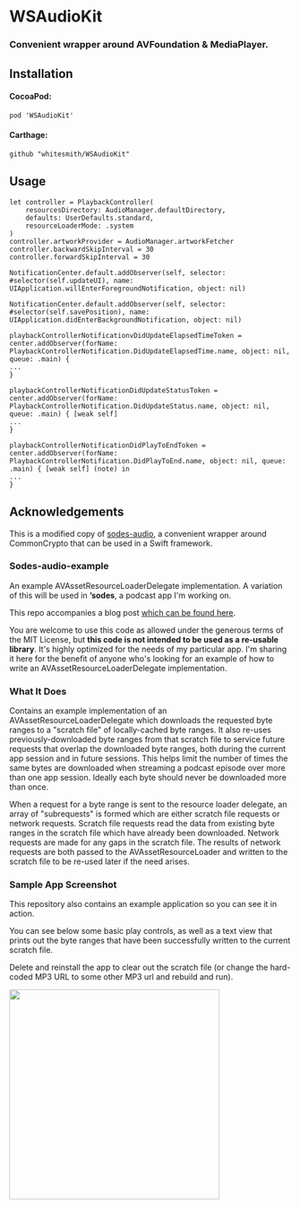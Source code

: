 # WSAudioKit

### Convenient wrapper around AVFoundation & MediaPlayer.

## Installation

#### CocoaPod:

```
pod 'WSAudioKit'
```

#### Carthage:

```
github "whitesmith/WSAudioKit"
```

## Usage

```
let controller = PlaybackController(
    resourcesDirectory: AudioManager.defaultDirectory,
    defaults: UserDefaults.standard,
    resourceLoaderMode: .system
)
controller.artworkProvider = AudioManager.artworkFetcher
controller.backwardSkipInterval = 30
controller.forwardSkipInterval = 30

NotificationCenter.default.addObserver(self, selector: #selector(self.updateUI), name: UIApplication.willEnterForegroundNotification, object: nil)

NotificationCenter.default.addObserver(self, selector: #selector(self.savePosition), name: UIApplication.didEnterBackgroundNotification, object: nil)

playbackControllerNotificationvDidUpdateElapsedTimeToken = center.addObserver(forName: PlaybackControllerNotification.DidUpdateElapsedTime.name, object: nil, queue: .main) {
...
}

playbackControllerNotificationDidUpdateStatusToken = center.addObserver(forName: PlaybackControllerNotification.DidUpdateStatus.name, object: nil, queue: .main) { [weak self]
...
}

playbackControllerNotificationDidPlayToEndToken = center.addObserver(forName: PlaybackControllerNotification.DidPlayToEnd.name, object: nil, queue: .main) { [weak self] (note) in
...
}
```

## Acknowledgements

This is a modified copy of [sodes-audio](https://github.com/jaredsinclair/sodes-audio-example), a convenient wrapper around CommonCrypto that can be used in a Swift framework.

### Sodes-audio-example

An example AVAssetResourceLoaderDelegate implementation. A variation of this will be used in **’sodes**, a podcast app I'm working on.

This repo accompanies a blog post [which can be found here](http://blog.jaredsinclair.com/post/149892449150/avassetresourceloaderdelegate).

You are welcome to use this code as allowed under the generous terms of the MIT License, but **this code is not intended to be used as a re-usable library**. It's highly optimized for the needs of my particular app. I'm sharing it here for the benefit of anyone who's looking for an example of how to write an AVAssetResourceLoaderDelegate implementation.

### What It Does

Contains an example implementation of an AVAssetResourceLoaderDelegate which downloads the requested byte ranges to a "scratch file" of locally-cached byte ranges. It also re-uses previously-downloaded byte ranges from that scratch file to service future requests that overlap the downloaded byte ranges, both during the current app session and in future sessions. This helps limit the number of times the same bytes are downloaded when streaming a podcast episode over more than one app session. Ideally each byte should never be downloaded more than once.

When a request for a byte range is sent to the resource loader delegate, an array of "subrequests" is formed which are either scratch file requests or network requests. Scratch file requests read the data from existing byte ranges in the scratch file which have already been downloaded. Network requests are made for any gaps in the scratch file. The results of network requests are both passed to the AVAssetResourceLoader and written to the scratch file to be re-used later if the need arises.

### Sample App Screenshot

This repository also contains an example application so you can see it in action.

You can see below some basic play controls, as well as a text view that prints out the byte ranges that have been successfully written to the current scratch file. 

Delete and reinstall the app to clear out the scratch file (or change the hard-coded MP3 URL to some other MP3 url and rebuild and run).

<img src="https://raw.githubusercontent.com/jaredsinclair/sodes-audio-example/master/screenshot.png" width="375">

